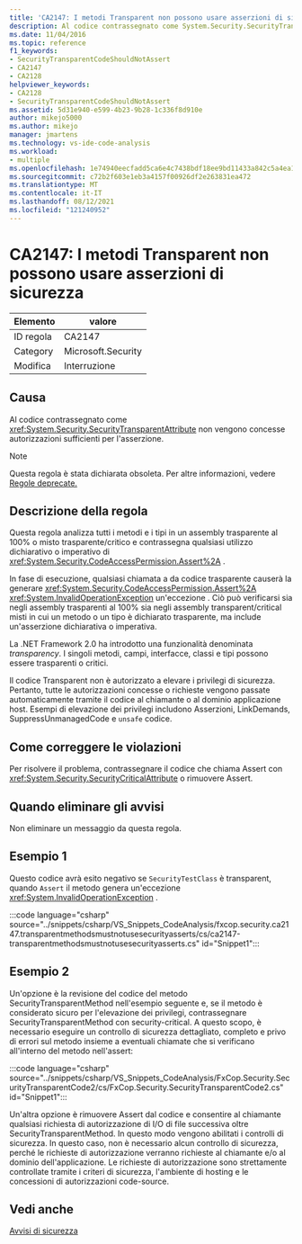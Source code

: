 ```yaml
---
title: 'CA2147: I metodi Transparent non possono usare asserzioni di sicurezza'
description: Al codice contrassegnato come System.Security.SecurityTransparentAttribute non vengono concesse autorizzazioni sufficienti per l'asserzione.
ms.date: 11/04/2016
ms.topic: reference
f1_keywords:
- SecurityTransparentCodeShouldNotAssert
- CA2147
- CA2128
helpviewer_keywords:
- CA2128
- SecurityTransparentCodeShouldNotAssert
ms.assetid: 5d31e940-e599-4b23-9b28-1c336f8d910e
author: mikejo5000
ms.author: mikejo
manager: jmartens
ms.technology: vs-ide-code-analysis
ms.workload:
- multiple
ms.openlocfilehash: 1e74940eecfadd5ca6e4c7438bdf18ee9bd11433a842c5a4ea1a3b87e4495a54
ms.sourcegitcommit: c72b2f603e1eb3a4157f00926df2e263831ea472
ms.translationtype: MT
ms.contentlocale: it-IT
ms.lasthandoff: 08/12/2021
ms.locfileid: "121240952"
---
```

# <a name="ca2147-transparent-methods-may-not-use-security-asserts"></a>CA2147: I metodi Transparent non possono usare asserzioni di sicurezza

|Elemento|valore|
|-|-|
|ID regola|CA2147|
|Category|Microsoft.Security|
|Modifica|Interruzione|

## <a name="cause"></a>Causa
Al codice contrassegnato come <xref:System.Security.SecurityTransparentAttribute> non vengono concesse autorizzazioni sufficienti per l'asserzione.

> [!NOTE]
> Questa regola è stata dichiarata obsoleta. Per altre informazioni, vedere [Regole deprecate.](fxcop-unported-deprecated-rules.md)

## <a name="rule-description"></a>Descrizione della regola
Questa regola analizza tutti i metodi e i tipi in un assembly trasparente al 100% o misto trasparente/critico e contrassegna qualsiasi utilizzo dichiarativo o imperativo di <xref:System.Security.CodeAccessPermission.Assert%2A> .

In fase di esecuzione, qualsiasi chiamata a da codice trasparente causerà la generare <xref:System.Security.CodeAccessPermission.Assert%2A> <xref:System.InvalidOperationException> un'eccezione . Ciò può verificarsi sia negli assembly trasparenti al 100% sia negli assembly transparent/critical misti in cui un metodo o un tipo è dichiarato trasparente, ma include un'asserzione dichiarativa o imperativa.

La .NET Framework 2.0 ha introdotto una funzionalità denominata *transparency*. I singoli metodi, campi, interfacce, classi e tipi possono essere trasparenti o critici.

Il codice Transparent non è autorizzato a elevare i privilegi di sicurezza. Pertanto, tutte le autorizzazioni concesse o richieste vengono passate automaticamente tramite il codice al chiamante o al dominio applicazione host. Esempi di elevazione dei privilegi includono Asserzioni, LinkDemands, SuppressUnmanagedCode e `unsafe` codice.

## <a name="how-to-fix-violations"></a>Come correggere le violazioni
Per risolvere il problema, contrassegnare il codice che chiama Assert con <xref:System.Security.SecurityCriticalAttribute> o rimuovere Assert.

## <a name="when-to-suppress-warnings"></a>Quando eliminare gli avvisi
Non eliminare un messaggio da questa regola.

## <a name="example-1"></a>Esempio 1
Questo codice avrà esito negativo se `SecurityTestClass` è transparent, quando `Assert` il metodo genera un'eccezione <xref:System.InvalidOperationException> .

:::code language="csharp" source="../snippets/csharp/VS_Snippets_CodeAnalysis/fxcop.security.ca2147.transparentmethodsmustnotusesecurityasserts/cs/ca2147-transparentmethodsmustnotusesecurityasserts.cs" id="Snippet1":::

## <a name="example-2"></a>Esempio 2
Un'opzione è la revisione del codice del metodo SecurityTransparentMethod nell'esempio seguente e, se il metodo è considerato sicuro per l'elevazione dei privilegi, contrassegnare SecurityTransparentMethod con security-critical. A questo scopo, è necessario eseguire un controllo di sicurezza dettagliato, completo e privo di errori sul metodo insieme a eventuali chiamate che si verificano all'interno del metodo nell'assert:

:::code language="csharp" source="../snippets/csharp/VS_Snippets_CodeAnalysis/FxCop.Security.SecurityTransparentCode2/cs/FxCop.Security.SecurityTransparentCode2.cs" id="Snippet1":::

Un'altra opzione è rimuovere Assert dal codice e consentire al chiamante qualsiasi richiesta di autorizzazione di I/O di file successiva oltre SecurityTransparentMethod. In questo modo vengono abilitati i controlli di sicurezza. In questo caso, non è necessario alcun controllo di sicurezza, perché le richieste di autorizzazione verranno richieste al chiamante e/o al dominio dell'applicazione. Le richieste di autorizzazione sono strettamente controllate tramite i criteri di sicurezza, l'ambiente di hosting e le concessioni di autorizzazioni code-source.

## <a name="see-also"></a>Vedi anche
[Avvisi di sicurezza](/dotnet/fundamentals/code-analysis/quality-rules/security-warnings)

